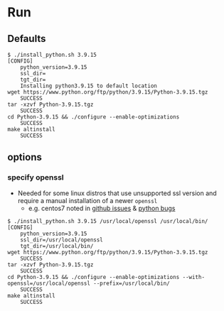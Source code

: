 
# Run
## Defaults
```
$ ./install_python.sh 3.9.15
[CONFIG]
	python_version=3.9.15
	ssl_dir=
	tgt_dir=
	Installing python3.9.15 to default location
wget https://www.python.org/ftp/python/3.9.15/Python-3.9.15.tgz
	SUCCESS
tar -xzvf Python-3.9.15.tgz
	SUCCESS
cd Python-3.9.15 && ./configure --enable-optimizations
	SUCCESS
make altinstall
	SUCCESS
```

## options
### specify openssl
* Needed for some linux distros that use unsupported ssl version and require a manual installation of a newer `openssl`
  * e.g. centos7 noted in [github issues](https://github.com/pypa/pip/issues/10939) & [python bugs](https://bugs.python.org/issue47201)

```
$ ./install_python.sh 3.9.15 /usr/local/openssl /usr/local/bin/
[CONFIG]
	python_version=3.9.15
	ssl_dir=/usr/local/openssl
	tgt_dir=/usr/local/bin/
wget https://www.python.org/ftp/python/3.9.15/Python-3.9.15.tgz
	SUCCESS
tar -xzvf Python-3.9.15.tgz
	SUCCESS
cd Python-3.9.15 && ./configure --enable-optimizations --with-openssl=/usr/local/openssl --prefix=/usr/local/bin/
	SUCCESS
make altinstall
	SUCCESS
```
